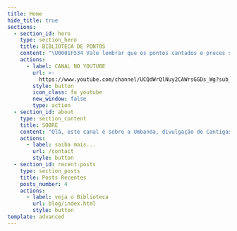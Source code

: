 ```yaml
---
title: Home
hide_title: true
sections:
  - section_id: hero
    type: section_hero
    title: BIBLIOTECA DE PONTOS
    content: "\U0001F534 Vale lembrar que os pontos cantados e preces são todos tirados da internet e agregado ao nosso canal, para o fim didático dos umbandistas."
    actions:
      - label: CANAL NO YOUTUBE
        url: >-
          https://www.youtube.com/channel/UCQdWrQlNuy2CAWrsGGDs_Wg?sub_confirmation=1
        style: button
        icon_class: fa youtube
        new_window: false
        type: action
  - section_id: about
    type: section_content
    title: SOBRE
    content: "Olá, este canal é sobre a Umbanda, divulgação de Cantigas, Incorporação, Mediunidade, Religião, Caboclos, Pretos velhos, Exu, Pomba gira, Defumação, tudo relacionado nossa religião e  e seus mistérios.\nA ideia de criar um canal dedicado a sabedoria do seu preto velho (Vovô Chico Pimenta), foi para Arrecadação de Fundos para a Construção da Sede Própria do \"Instituto Cultural Vovô Chico Pimenta\", tendo a missão de levar a CARIDADE, FÉ, AMOR e AÇÕES SOCIAIS.\n\nPor Jefferson de Oxalá, Sacerdote Responsável, com a mediunidade herdada de sua mãe, atua desde 1993 na Umbanda (Omolokô).\n\nEspiritualidade: \U0001F4A1 Empreenda essa Idéia!\nDoe: https://vovochicopimenta.cyou/faca-sua-doacao\n"
    actions:
      - label: saiba mais...
        url: /contact
        style: button
  - section_id: recent-posts
    type: section_posts
    title: Posts Recentes
    posts_number: 4
    actions:
      - label: veja o Biblioteca
        url: blog/index.html
        style: button
template: advanced
---
```

